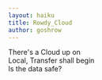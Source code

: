```yaml
---
layout: haiku
title: Rowdy_Cloud
author: goshrow
---
```


There's a Cloud up on<br>
Local, Transfer shall begin<br>
Is the data safe?<br>